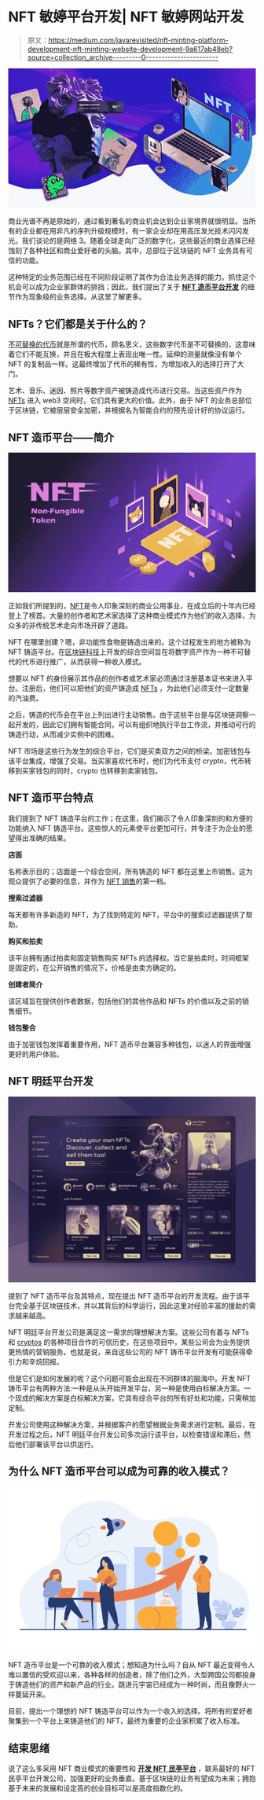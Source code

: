 # NFT 敏婷平台开发| NFT 敏婷网站开发

> 原文：<https://medium.com/javarevisited/nft-minting-platform-development-nft-minting-website-development-9a617ab48eb?source=collection_archive---------0----------------------->

[![](img/32b7491b488207d84567787266f49eec.png)](https://savingsfunda.blogspot.com/2022/05/top-10-online-courses-to-learn-nfts-non-fun.html)

商业光谱不再是原始的，通过看到著名的商业机会达到企业家境界就很明显。当所有的企业都在用非凡的序列升级规模时，有一家企业却在用高压发光技术闪闪发光。我们谈论的是网络 3。随着全球走向广泛的数字化，这些最近的商业选择已经蚀刻了各种社区和商业爱好者的头脑。其中，总部位于区块链的 NFT 业务具有可信的功能。

这种特定的业务范围已经在不同阶段证明了其作为合法业务选择的能力。抓住这个机会可以成为企业家群体的排挡；因此，我们提出了关于 [**NFT 造币平台开发**](https://www.inoru.com/nft-minting-platform-development) 的细节作为现象级的业务选择。从这里了解更多。

## **NFTs？它们都是关于什么的？**

[不可替换的代币](/javarevisited/top-5-websites-to-learn-non-fungible-tokens-nfts-72e14a2a3546)就是所谓的代币，顾名思义，这些数字代币是不可替换的，这意味着它们不能互换，并且在极大程度上表现出唯一性。延伸的测量就像没有单个 NFT 的复制品一样。这最终增加了代币的稀有性，为增加收入的选择打开了大门。

艺术、音乐、迷因、照片等数字资产被铸造成代币进行交易。当这些资产作为 [NFTs](/javarevisited/10-best-nfts-courses-and-certifications-for-beginners-to-learn-non-fungible-tokens-in-2022-3f36a4374ba) 进入 web3 空间时，它们具有更大的价值。此外，由于 NFT 的业务总部位于区块链，它被层层安全加密，并根据名为智能合约的预先设计好的协议运行。

## **NFT 造币平台——简介**

[![](img/fc684e92d17d86e7224ea34e33dcdbd9.png)](https://javarevisited.blogspot.com/2021/12/top-5-courses-to-learn-about-nfts-non.html)

正如我们所提到的，[NFT](https://javarevisited.blogspot.com/2022/07/free-nft-non-fungible-tokens-courses.html)是令人印象深刻的商业公用事业，在成立后的十年内已经登上了榜首。大量的创作者和艺术家选择了这种商业模式作为他们的收入选择，为众多的非传统艺术走向市场开辟了道路。

NFT 在哪里创建？嗯，非功能性食物是铸造出来的。这个过程发生的地方被称为 NFT 铸造平台。在[区块链科技](/javarevisited/6-best-places-to-learn-blockchain-for-free-dcb20bd92c8f)上开发的综合空间旨在将数字资产作为一种不可替代的代币进行推广，从而获得一种收入模式。

想要以 NFT 的身份展示其作品的创作者或艺术家必须通过注册基本证书来进入平台。注册后，他们可以把他们的资产铸造成 [NFTs](https://www.java67.com/2022/03/top-5-free-courses-to-learn-nft-non-fun.html) ，为此他们必须支付一定数量的汽油费。

之后，铸造的代币会在平台上列出进行主动销售。由于这些平台是与区块链洞察一起开发的，因此它们拥有智能合同，可以有组织地执行平台工作流，并推动可行的铸造行动，从而减少实例中的困难。

NFT 市场是这些行为发生的综合平台，它们是买卖双方之间的桥梁。加密钱包与该平台集成，增强了交易。当买家喜欢代币时，他们为代币支付 crypto，代币转移到买家钱包的同时，crypto 也转移到卖家钱包。

## **NFT 造币平台特点**

我们提到了 NFT 铸造平台的工作；在这里，我们揭示了令人印象深刻的和方便的功能纳入 NFT 铸造平台。这些惊人的元素使平台更加可行，并专注于为企业的愿望得出准确的结果。

**店面**

名称表示目的；店面是一个综合空间，所有铸造的 NFT 都在这里上市销售。这为观众提供了必要的信息，并作为 [NFT 销售](https://savingsfunda.blogspot.com/2022/05/how-to-create-and-sell-nft-non-fungible.html)的第一档。

**搜索过滤器**

每天都有许多新造的 NFT，为了找到特定的 NFT，平台中的搜索过滤器提供了帮助。

**购买和拍卖**

该平台拥有通过拍卖和固定销售购买 NFTs 的选择权。当它是拍卖时，时间框架是固定的，在公开销售的情况下，价格是由卖方确定的。

**创建者简介**

该区域旨在提供创作者数据，包括他们的其他作品和 NFTs 的价值以及之前的销售细节。

**钱包整合**

由于加密钱包发挥着重要作用，NFT 造币平台兼容多种钱包，以迷人的界面增强更好的用户体验。

## **NFT 明廷平台开发**

![](img/264c950dcd1fb55a613c20d97572fe46.png)

提到了 NFT 造币平台及其特点，现在提出 NFT 造币平台的开发流程。由于该平台完全基于区块链技术，并以其背后的科学运行，因此这里对经验丰富的援助的需求越来越高。

NFT 明廷平台开发公司是满足这一需求的理想解决方案。这些公司有着与 NFTs 和 [cryptos](https://javarevisited.blogspot.com/2022/01/5-best-courses-to-learn-cryptocurrency.html) 的各种项目合作的可信历史，在这些项目中，某些公司会为业务提供更热情的营销服务。也就是说，来自这些公司的 NFT 铸币平台开发有可能获得牵引力和辛烷回报。

但是它们是如何发展的呢？这个问题可能会出现在不同群体的脑海中。开发 NFT 铸币平台有两种方法:一种是从头开始开发平台，另一种是使用白标解决方案。一个现成的解决方案是白标解决方案，它具有综合平台的所有好处和功能，只需稍加定制。

开发公司使用这种解决方案，并根据客户的愿望根据业务需求进行定制。最后，在开发过程之后，NFT 明廷平台开发公司多次运行该平台，以检查错误和滞后，然后他们部署该平台以供运行。

## **为什么 NFT 造币平台可以成为可靠的收入模式？**

![](img/32c113c21a2163fe90462c841888b7aa.png)

NFT 造币平台是一个可靠的收入模式；想知道为什么吗？自从 NFT 最近变得令人难以置信的受欢迎以来，各种各样的创造者，除了他们之外，大型跨国公司都投身于铸造他们的资产和新产品的行业。跳进元宇宙已经成为一种时尚，而且像野火一样蔓延开来。

目前，提出一个理想的 NFT 铸造平台可以作为一个收入的选择。将所有的爱好者聚集到一个平台上来铸造他们的 NFT，最终为重要的企业家积累了收入标准。

## **结束思绪**

说了这么多采用 NFT 商业模式的重要性和 [**开发 NFT 民亭平台**](https://www.inoru.com/nft-minting-platform-development) ，联系最好的 NFT 民亭平台开发公司，加强更好的业务垂直。基于区块链的业务有望成为未来；拥抱基于未来的发展和设定高的创业目标可以是高度指数化的。